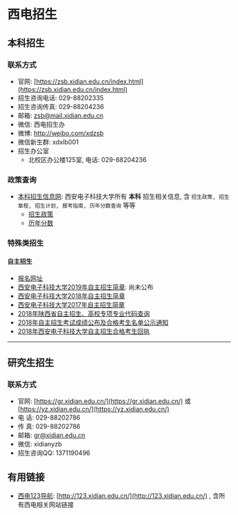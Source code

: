 
# 西电招生

## 本科招生

### 联系方式

- 官网: [https://zsb.xidian.edu.cn/index.html](https://zsb.xidian.edu.cn/index.html)
- 招生咨询电话: 029-88202335 
- 招生咨询传真: 029-88204236
- 邮箱: zsb@mail.xidian.edu.cn
- 微信: 西电招生办
- 微博: http://weibo.com/xdzsb
- 微信新生群: xdxlb001
- 招生办公室
   - 北校区办公楼125室, 电话: 029-88204236

### 政策查询

- [本科招生信息网](https://zsb.xidian.edu.cn/index.html): 西安电子科技大学所有 **本科** 招生相关信息, 含 ``招生政策, 招生章程, 招生计划, 报考指南, 历年分数查询`` 等等
   - [招生政策](https://zsb.xidian.edu.cn/html/zsxx/zszhc/)
   - [历年分数](https://zsb.xidian.edu.cn/html/zsxx/lnfs/)

### 特殊类招生

#### 自主招生

- [报名网址](https://gaokao.chsi.com.cn/zzbm/)
- [西安电子科技大学2019年自主招生简章](): 尚未公布
- [西安电子科技大学2018年自主招生简章](https://zsb.xidian.edu.cn/html/zsxx/zszhc/2018/0321/1000.html)
- [西安电子科技大学2017年自主招生简章](https://zsb.xidian.edu.cn/html/zsxx/zszhc/2017/0317/889.html)
- [2018年陕西省自主招生、高校专项专业代码查询](https://zsb.xidian.edu.cn/html/zsxx/zsdt/2018/0625/1062.html)
- [2018年自主招生考试成绩公布及合格考生名单公示通知](https://zsb.xidian.edu.cn/html/zsxx/zsdt/2018/0622/1060.html)
- [2018年西安电子科技大学自主招生合格考生回执](https://zsb.xidian.edu.cn/html/zsxx/zsdt/2018/0711/1067.html)


-----------------------------------------------------------

## 研究生招生

### 联系方式


- 官网: [https://gr.xidian.edu.cn/](https://gr.xidian.edu.cn/) 或 [https://yz.xidian.edu.cn/](https://yz.xidian.edu.cn/)
- 电 话: 029-88202786
- 传 真: 029-88202786
- 邮箱: gr@xidian.edu.cn
- 微信: xidianyzb
- 招生咨询QQ: 1371190496



## 有用链接

- [西电123导航](http://123.xidian.edu.cn/): [http://123.xidian.edu.cn/](http://123.xidian.edu.cn/) , 含所有西电相关网站链接


